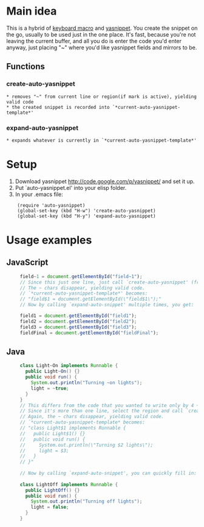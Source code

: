 # Main idea
  This is a hybrid of [keyboard macro](http://www.gnu.org/software/emacs/manual/html_node/emacs/Basic-Keyboard-Macro.html)
  and [yasnippet](http://code.google.com/p/yasnippet/).
  You create the snippet on the go, usually to be used just in the one place.
  It's fast, because you're not leaving the current buffer, and
  all you do is enter the code you'd enter anyway, just placing "~" where you'd
  like yasnippet fields and mirrors to be.
## Functions
### create-auto-yasnippet
    * removes "~" from current line or region(if mark is active), yielding valid code
    * the created snippet is recorded into `*current-auto-yasnippet-template*'
### expand-auto-yasnippet
    * expands whatever is currently in `*current-auto-yasnippet-template*'
# Setup
1. Download yasnippet http://code.google.com/p/yasnippet/ and set it up.
2. Put `auto-yasnippet.el' into your elisp folder.
3. In your .emacs file:
```emacs-lisp
    (require 'auto-yasnippet)
    (global-set-key (kbd "H-w") 'create-auto-yasnippet)
    (global-set-key (kbd "H-y") 'expand-auto-yasnippet)
```

# Usage examples
## JavaScript
```JavaScript
     field~1 = document.getElementById("field~1");
     // Since this just one line, just call `create-auto-yasnippet' (from anywhere on this line).
     // The ~ chars disappear, yielding valid code.
     // `*current-auto-yasnippet-template*' becomes:
     // "field$1 = document.getElementById(\"field$1\");"
     // Now by calling `expand-auto-snippet' multiple times, you get:

     field1 = document.getElementById("field1");
     field2 = document.getElementById("field2");
     field3 = document.getElementById("field3");
     fieldFinal = document.getElementById("fieldFinal");
```
## Java
```Java
     class Light~On implements Runnable {
       public Light~On() {}
       public void run() {
         System.out.println("Turning ~on lights");
         light = ~true;
       }
     }
     // This differs from the code that you wanted to write only by 4 ~ chars.
     // Since it's more than one line, select the region and call `create-auto-yasnippet'.
     // Again, the ~ chars disappear, yielding valid code.
     // `*current-auto-yasnippet-template* becomes:
     // "class Light$1 implements Runnable {
     //   public Light$1() {}
     //   public void run() {
     //     System.out.println(\"Turning $2 lights\");
     //     light = $3;
     //   }
     // }"
       
     // Now by calling `expand-auto-snippet', you can quickly fill in:
     
     class LightOff implements Runnable {
       public LightOff() {}
       public void run() {
         System.out.println("Turning off lights");
         light = false;
       }
     }
```
   
  
  
